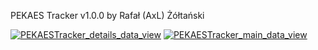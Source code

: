 <p>PEKAES Tracker v1.0.0 by Rafał (AxL) Żółtański</p>

<a href="https://ibb.co/ikY6P9"><img src="https://thumb.ibb.co/ikY6P9/PEKAESTracker_details_data_view.jpg" alt="PEKAESTracker_details_data_view" border="0"/></a>
<a href="https://ibb.co/ga92xU"><img src="https://thumb.ibb.co/ga92xU/PEKAESTracker_main_data_view.jpg" alt="PEKAESTracker_main_data_view" border="0"/></a>